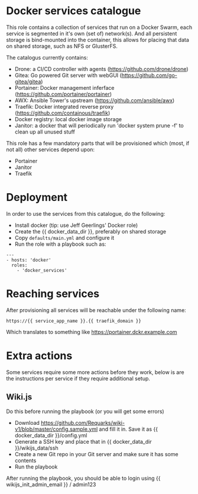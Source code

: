 # Docker services catalogue
This role contains a collection of services that run on a Docker Swarm, each service is segmented in it's own (set of) network(s). And all persistent storage is bind-mounted into the container, this allows for placing that data on shared storage, such as NFS or GlusterFS.

The catalogus currently contains:

* Drone: a CI/CD controller with agents (https://github.com/drone/drone)
* Gitea: Go powered Git server with webGUI (https://github.com/go-gitea/gitea)
* Portainer: Docker management inferface (https://github.com/portainer/portainer)
* AWX: Ansible Tower's upstream (https://github.com/ansible/awx)
* Traefik: Docker integrated reverse proxy (https://github.com/containous/traefik)
* Docker registry: local docker image storage
* Janitor: a docker that will periodically run 'docker system prune -f' to clean up all unused stuff

This role has a few mandatory parts that will be provisioned which (most, if not all) other services depend upon:

* Portainer
* Janitor
* Traefik

# Deployment
In order to use the services from this catalogue, do the following:

* Install docker (tip: use Jeff Geerlings' Docker role)
* Create the {{ docker_data_dir }}, preferably on shared storage
* Copy ``` defaults/main.yml ``` and configure it
* Run the role with a playbook such as:

```
---
- hosts: 'docker'
  roles:
    - 'docker_services'
```

# Reaching services
After provisioning all services will be reachable under the following name:

```
https://{{ service_app_name }}.{{ traefik_domain }}
```

Which translates to something like https://portainer.dckr.example.com

# Extra actions
Some services require some more actions before they work, below is are the instructions per service if they require additional setup.

## Wiki.js
Do this before running the playbook (or you will get some errors)
* Download https://github.com/Requarks/wiki-v1/blob/master/config.sample.yml and fill it in. Save it as {{ docker_data_dir }}/config.yml
* Generate a SSH key and place that in {{ docker_data_dir }}/wikijs_data/ssh
* Create a new Git repo in your Git server and make sure it has some contents
* Run the playbook

After running the playbook, you should be able to login using {{ wikijs_init_admin_email }} / admin123
